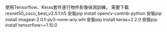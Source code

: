使用Tensorflow、Keras套件進行物件影像偵測訓練。
需要下載resnet50_coco_best_v2.0.1.h5
安裝pip install opencv-contrib-python
安裝pip install imageai-2.0.1-py3-none-any.whl
安裝pip install keras=2.2.0
安裝pip install tensorflow==1.10.0
